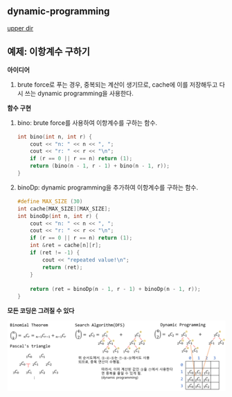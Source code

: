 ## dynamic-programming
[upper dir](../)

## 예제: 이항계수 구하기

**아이디어**  

1. brute force로 푸는 경우, 중복되는 계산이 생기므로, cache에 이를 저장해두고 다시 쓰는 dynamic programming을 사용한다.

**함수 구현**

1. bino: brute force를 사용하여 이항계수를 구하는 함수.
	```cpp
	int bino(int n, int r) {
		cout << "n: " << n << ", ";
		cout << "r: " << r << "\n";	
		if (r == 0 || r == n) return (1);
		return (bino(n - 1, r - 1) + bino(n - 1, r));
	}
	```

2. binoDp: dynamic programming을 추가하여 이항계수를 구하는 함수.
	```cpp
	#define MAX_SIZE (30)
	int cache[MAX_SIZE][MAX_SIZE];
	int binoDp(int n, int r) {
		cout << "n: " << n << ", ";
		cout << "r: " << r << "\n";	
		if (r == 0 || r == n) return (1);
		int &ret = cache[n][r];
		if (ret != -1) {
			cout << "repeated value!\n";
			return (ret);
		}
	
		return (ret = binoDp(n - 1, r - 1) + binoDp(n - 1, r));
	}
	```

**모든 코딩은 그려질 수 있다**  
<p align="center">
    <img src="./Algorithm.png" alt="Algorithm">
</p>
